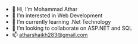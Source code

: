 - 👋 Hi, I’m Mohammad Athar 
- 👀 I’m interested in Web Development
- 🌱 I’m currently learning .Net Technology
- 💞️ I’m looking to collaborate on ASP.NET and SQL
- 📫 atharshaikh283@gmail.com

<!---
atharshaikhh/atharshaikhh is a ✨ special ✨ repository because its `README.md` (this file) appears on your GitHub profile.
You can click the Preview link to take a look at your changes.
--->
